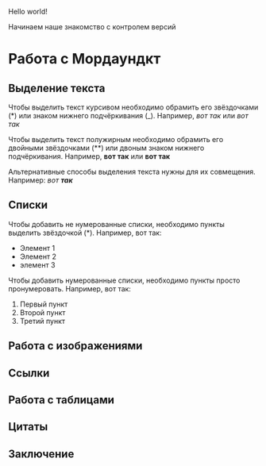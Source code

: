 Hello world!

Начинаем наше знакомство с контролем версий


# Работа с Мордаундкт

## Выделение текста

Чтобы выделить текст курсивом необходимо обрамить его звёздочками (*) или знаком нижнего подчёркивания (_). Например, *вот так* или _вот так_

Чтобы выделить текст полужирным необходимо обрамить его двойными звёздочками (**) или двоным знаком нижнего подчёркивания. Например, **вот так** или __вот так__

Альтернативные способы выделения текста нужны для их совмещения. Например: _вот **так**_

## Списки

Чтобы добавить не нумерованные списки, необходимо пункты выделить звёздочкой (*). Например, вот так:
* Элемент 1
* Элемент 2
* элемент 3

Чтобы добавить нумерованные списки, необходимо пункты просто пронумеровать. Например, вот так:
1. Первый пункт
2. Второй пункт
3. Третий пункт

## Работа с изображениями

## Ссылки

## Работа с таблицами

## Цитаты

## Заключение
